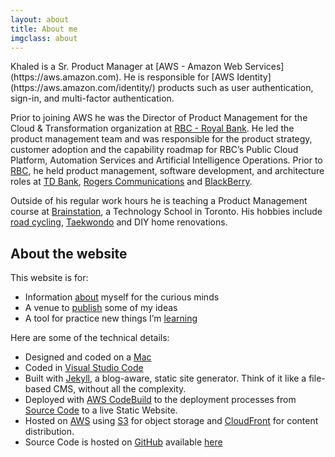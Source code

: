 ```yaml
---
layout: about
title: About me
imgclass: about
---
```


<p class="lead" markdown="1">Khaled is a Sr. Product Manager at [AWS - Amazon Web Services](https://aws.amazon.com). He is responsible for [AWS Identity](https://aws.amazon.com/identity/) products such as user authentication, sign-in, and multi-factor authentication.</p>

Prior to joining AWS he was the Director of Product Management for the Cloud & Transformation organization at [RBC - Royal Bank](http://www.rbc.com/). He led the product management team and was responsible for the product strategy, customer adoption and the capability roadmap for RBC’s Public Cloud Platform, Automation Services and Artificial Intelligence Operations. Prior to [RBC](http://www.rbc.com/), he held product management, software development, and architecture roles at [TD Bank](http://www.td.com/), [Rogers Communications](http://rogers.com/) and [BlackBerry](https://www.blackberry.com). 

Outside of his regular work hours he is teaching a Product Management course at [Brainstation](https://brainstation.io/course/online/product-management), a Technology School in Toronto. His hobbies include [road cycling](https://en.wikipedia.org/wiki/Road_cycling), [Taekwondo](https://en.wikipedia.org/wiki/Taekwondo) and DIY home renovations.

## About the website

This website is for:

- Information [about](/about/) myself for the curious minds
- A venue to [publish](/blog/) some of my ideas
- A tool for practice new things I’m [learning](https://github.com/kzaky/khaledzaky.com)

Here are some of the technical details:

- Designed and coded on a [Mac](http://www.apple.com/macbook-air)
- Coded in [Visual Studio Code](hhttps://code.visualstudio.com)
- Built with [Jekyll](http://jekyllrb.com/), a blog-aware, static site generator. Think of it like a file-based CMS, without all the complexity.
- Deployed with [AWS CodeBuild](https://aws.amazon.com/codebuild/) to the deployment processes from [Source Code](https://github.com/kzaky/khaledzaky.com) to a live Static Website.
- Hosted on [AWS](http://aws.amazon.com) using [S3](https://aws.amazon.com/s3/) for object storage and [CloudFront](https://aws.amazon.com/cloudfront/) for content distribution.
- Source Code is hosted on [GitHub](https://github.com) available [here](https://github.com/kzaky/khaledzaky.com)

